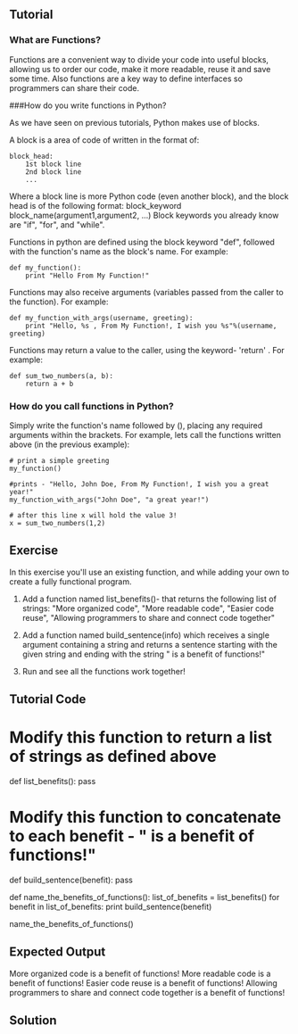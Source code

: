 Tutorial
--------

### What are Functions?

Functions are a convenient way to divide your code into useful blocks, allowing us to order our code, make it more readable, reuse it and save some time. Also functions are a key way to define interfaces so programmers can share their code.
 
###How do you write functions in Python?

As we have seen on previous tutorials, Python makes use of blocks.
 
A block is a area of code of written in the format of: 

    block_head: 
        1st block line 
        2nd block line 
        ... 

Where a block line is more Python code (even another block), and the block head is of the following format:
block_keyword block_name(argument1,argument2, ...)
Block keywords you already know are "if", "for", and "while".

Functions in python are defined using the block keyword "def", followed with the function's name as the block's name.
For example: 

    def my_function():
        print "Hello From My Function!"

 
Functions may also receive arguments (variables passed from the caller to the function). 
For example:
    
    def my_function_with_args(username, greeting):
        print "Hello, %s , From My Function!, I wish you %s"%(username, greeting) 

 
Functions may return a value to the caller, using the keyword- 'return' .
For example: 

    def sum_two_numbers(a, b):
        return a + b 

### How do you call functions in Python?

Simply write the function's name followed by (), placing any required arguments within the brackets.
For example, lets call the functions written above (in the previous example): 

    # print a simple greeting 
    my_function() 
   
    #prints - "Hello, John Doe, From My Function!, I wish you a great year!"
    my_function_with_args("John Doe", "a great year!") 
    
    # after this line x will hold the value 3!
    x = sum_two_numbers(1,2)  

 
Exercise
--------
 
In this exercise you'll use an existing function, and while adding your own to create a fully functional program.
 
1. Add a function named list_benefits()- that returns the following list of strings: "More organized code", "More readable code", "Easier code reuse", "Allowing programmers to share and connect code together"
 
2. Add a function named build_sentence(info) which receives a single argument containing a string and returns a sentence starting with the given string and ending with the string " is a benefit of functions!"
 
3. Run and see all the functions work together!
 
Tutorial Code
-------------

# Modify this function to return a list of strings as defined above
def list_benefits():
    pass

# Modify this function to concatenate to each benefit - " is a benefit of functions!"
def build_sentence(benefit):
    pass

def name_the_benefits_of_functions():
    list_of_benefits = list_benefits()
    for benefit in list_of_benefits:
        print build_sentence(benefit)

name_the_benefits_of_functions()

 
Expected Output
---------------

More organized code is a benefit of functions!
More readable code is a benefit of functions!
Easier code reuse is a benefit of functions!
Allowing programmers to share and connect code together is a benefit of functions!

Solution
--------